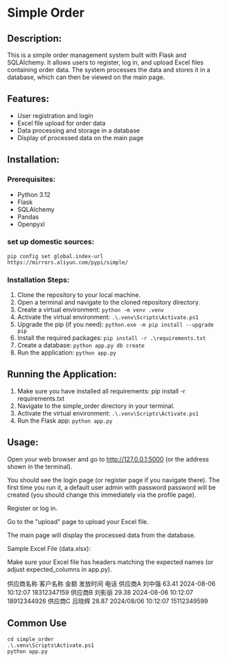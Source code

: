 # Simple Order

## Description:
This is a simple order management system built with Flask and SQLAlchemy. It allows users to register, log in, and upload Excel files containing order data. The system processes the data and stores it in a database, which can then be viewed on the main page.

## Features:
- User registration and login
- Excel file upload for order data
- Data processing and storage in a database
- Display of processed data on the main page

## Installation:

### Prerequisites:
- Python 3.12
- Flask
- SQLAlchemy
- Pandas
- Openpyxl

### set up domestic sources:
```
pip config set global.index-url https://mirrors.aliyun.com/pypi/simple/
```

### Installation Steps:
1. Clone the repository to your local machine.
2. Open a terminal and navigate to the cloned repository directory.
3. Create a virtual environment:
    ```python -m venv .venv```
4. Activate the virtual environment:
    ```.\.venv\Scripts\Activate.ps1```
5. Upgrade the pip (if you need):
    ```python.exe -m pip install --upgrade pip```
6. Install the required packages:
    ```pip install -r .\requirements.txt```
7. Create a database:
    ```python app.py db create```
8. Run the application:
    ```python app.py```


## Running the Application:
1. Make sure you have installed all requirements: pip install -r requirements.txt
2. Navigate to the simple_order directory in your terminal.
3. Activate the virtual environment:
   ```.\.venv\Scripts\Activate.ps1```
5. Run the Flask app:
   ```python app.py```

## Usage:
Open your web browser and go to http://127.0.0.1:5000 (or the address shown in the terminal).

You should see the login page (or register page if you navigate there). The first time you run it, a default user admin with password password will be created (you should change this immediately via the profile page).

Register or log in.

Go to the "upload" page to upload your Excel file.

The main page will display the processed data from the database.

Sample Excel File (data.xlsx):

Make sure your Excel file has headers matching the expected names (or adjust expected_columns in app.py).

供应商名称	客户名称	金额	发放时间	电话
供应商A	刘中强	63.41	2024-08-06 10:12:07	18312347159
供应商B	刘影丽	29.38	2024-08-06 10:12:07	18912344926
供应商C	吕晓辉	28.87	2024/08/06 10:12:07	15112349599

## Common Use
```
cd simple_order
.\.venv\Scripts\Activate.ps1
python app.py
```
